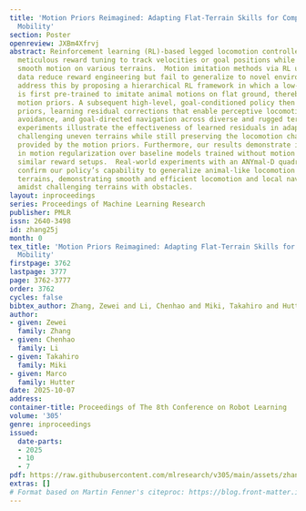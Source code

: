 ```yaml
---
title: 'Motion Priors Reimagined: Adapting Flat-Terrain Skills for Complex Quadruped
  Mobility'
section: Poster
openreview: JXBm4Xfrvj
abstract: Reinforcement learning (RL)-based legged locomotion controllers often require
  meticulous reward tuning to track velocities or goal positions while preserving
  smooth motion on various terrains.  Motion imitation methods via RL using demonstration
  data reduce reward engineering but fail to generalize to novel environments.  We
  address this by proposing a hierarchical RL framework in which a low-level policy
  is first pre-trained to imitate animal motions on flat ground, thereby establishing
  motion priors. A subsequent high-level, goal-conditioned policy then builds on these
  priors, learning residual corrections that enable perceptive locomotion, local obstacle
  avoidance, and goal-directed navigation across diverse and rugged terrains. Simulation
  experiments illustrate the effectiveness of learned residuals in adapting to progressively
  challenging uneven terrains while still preserving the locomotion characteristics
  provided by the motion priors. Furthermore, our results demonstrate improvements
  in motion regularization over baseline models trained without motion priors under
  similar reward setups.  Real-world experiments with an ANYmal-D quadruped robot
  confirm our policy’s capability to generalize animal-like locomotion skills to complex
  terrains, demonstrating smooth and efficient locomotion and local navigation performance
  amidst challenging terrains with obstacles.
layout: inproceedings
series: Proceedings of Machine Learning Research
publisher: PMLR
issn: 2640-3498
id: zhang25j
month: 0
tex_title: 'Motion Priors Reimagined: Adapting Flat-Terrain Skills for Complex Quadruped
  Mobility'
firstpage: 3762
lastpage: 3777
page: 3762-3777
order: 3762
cycles: false
bibtex_author: Zhang, Zewei and Li, Chenhao and Miki, Takahiro and Hutter, Marco
author:
- given: Zewei
  family: Zhang
- given: Chenhao
  family: Li
- given: Takahiro
  family: Miki
- given: Marco
  family: Hutter
date: 2025-10-07
address:
container-title: Proceedings of The 8th Conference on Robot Learning
volume: '305'
genre: inproceedings
issued:
  date-parts:
  - 2025
  - 10
  - 7
pdf: https://raw.githubusercontent.com/mlresearch/v305/main/assets/zhang25j/zhang25j.pdf
extras: []
# Format based on Martin Fenner's citeproc: https://blog.front-matter.io/posts/citeproc-yaml-for-bibliographies/
---
```


